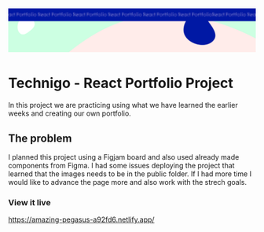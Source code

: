 <h1 align="center">
  <a href="">
    <img src="/react-p.svg" alt="Project Banner Image">
  </a>
</h1>

# Technigo - React Portfolio Project

In this project we are practicing using what we have learned the earlier weeks and creating our own portfolio.

## The problem

I planned this project using a Figjam board and also used already made components from Figma. I had some issues deploying the project that learned that the images needs to be in the public folder. If I had more time I would like to advance the page more and also work with the strech goals.

### View it live

https://amazing-pegasus-a92fd6.netlify.app/
